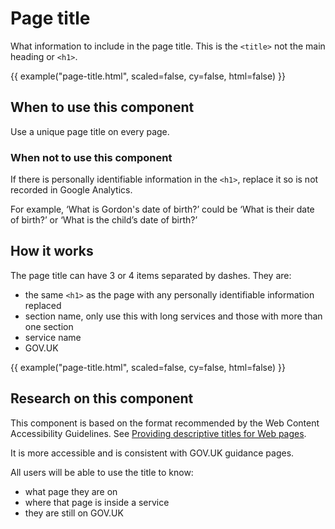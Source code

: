 # Page title

What information to include in the page title. This is the `<title>` not the main heading or `<h1>`.

{{ example("page-title.html", scaled=false, cy=false, html=false) }}

## When to use this component

Use a unique page title on every page.

### When not to use this component

If there is personally identifiable information in the `<h1>`, replace it so is not recorded in Google Analytics.

For example, ‘What is Gordon's date of birth?’ could be ‘What is their date of birth?’ or ‘What is the child’s date of birth?’

## How it works

The page title can have 3 or 4 items separated by dashes. They are:

- the same `<h1>` as the page with any personally identifiable information replaced
- section name, only use this with long services and those with more than one section
- service name
- GOV.UK

{{ example("page-title.html", scaled=false, cy=false, html=false) }}

## Research on this component

This component is based on the format recommended by the Web Content Accessibility Guidelines. See [Providing descriptive titles for Web pages](https://www.w3.org/TR/2016/NOTE-WCAG20-TECHS-20161007/G88).

It is more accessible and is consistent with GOV.UK guidance pages.

All users will be able to use the title to know:

- what page they are on
- where that page is inside a service
- they are still on GOV.UK